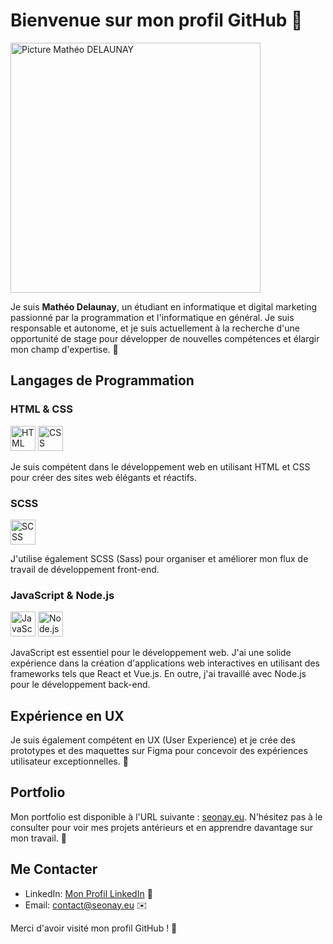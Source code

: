 # Bienvenue sur mon profil GitHub 👋

<img src="https://seonay.eu/portfolio/fr/img/Mathe%CC%81o-DELAUNAY-E%CC%81tudiant-Informatique-portfolio-photo-profil.png" alt="Picture Mathéo DELAUNAY" width="400" height="400">

Je suis **Mathéo Delaunay**, un étudiant en informatique et digital marketing passionné par la programmation et l'informatique en général. Je suis responsable et autonome, et je suis actuellement à la recherche d'une opportunité de stage pour développer de nouvelles compétences et élargir mon champ d'expertise. 🚀

## Langages de Programmation

### HTML & CSS

<img src="https://upload.wikimedia.org/wikipedia/commons/thumb/6/61/HTML5_logo_and_wordmark.svg/langfr-1280px-HTML5_logo_and_wordmark.svg.png" alt="HTML Logo" width="40" height="40"> <img src="https://upload.wikimedia.org/wikipedia/commons/d/d5/CSS3_logo_and_wordmark.svg" alt="CSS Logo" width="40" height="40">

Je suis compétent dans le développement web en utilisant HTML et CSS pour créer des sites web élégants et réactifs.

### SCSS

<img src="https://upload.wikimedia.org/wikipedia/commons/thumb/9/96/Sass_Logo_Color.svg/1920px-Sass_Logo_Color.svg.png" alt="SCSS Logo" width="40" height="40">

J'utilise également SCSS (Sass) pour organiser et améliorer mon flux de travail de développement front-end.

### JavaScript & Node.js

<img src="https://upload.wikimedia.org/wikipedia/commons/6/6a/JavaScript-logo.png" alt="JavaScript Logo" width="40" height="40">
<img src="https://upload.wikimedia.org/wikipedia/commons/thumb/d/d9/Node.js_logo.svg/langfr-1920px-Node.js_logo.svg.png" alt="Node.js Logo" width="40">

JavaScript est essentiel pour le développement web. J'ai une solide expérience dans la création d'applications web interactives en utilisant des frameworks tels que React et Vue.js. En outre, j'ai travaillé avec Node.js pour le développement back-end.

## Expérience en UX

Je suis également compétent en UX (User Experience) et je crée des prototypes et des maquettes sur Figma pour concevoir des expériences utilisateur exceptionnelles. 🎨

## Portfolio

Mon portfolio est disponible à l'URL suivante : [seonay.eu](https://seonay.eu). N'hésitez pas à le consulter pour voir mes projets antérieurs et en apprendre davantage sur mon travail. 🔗

## Me Contacter

- LinkedIn: [Mon Profil LinkedIn]((https://www.linkedin.com/in/math%C3%A9o-delaunay/)) 💼
- Email: [contact@seonay.eu](mailto:contact@seonay.eu) ✉️

Merci d'avoir visité mon profil GitHub ! 🌟
